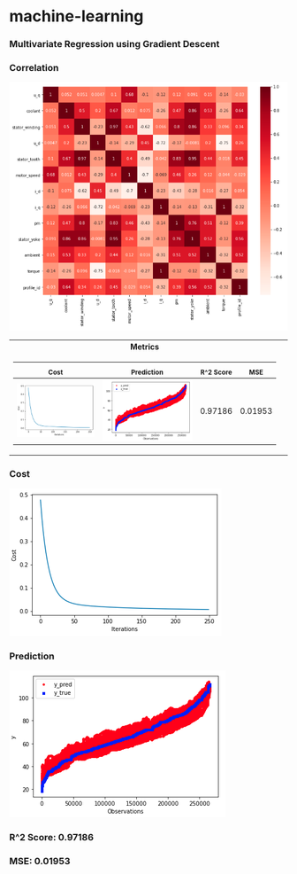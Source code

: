 # machine-learning

### Multivariate Regression using Gradient Descent

### Correlation
![alt text](https://github.com/nik-neg/machine-learning/blob/main/images/1_corr.png)


<table>
<tr><th>Metrics</th></tr>
<tr><td>
  
<sub> Cost </sub> |  <sub> Prediction </sub> | <sub> R^2 Score </sub> | <sub> MSE </sub> | 
|--|--|--|--
![alt text](https://github.com/nik-neg/machine-learning/blob/main/images/1_cost.png) | ![alt text](https://github.com/nik-neg/machine-learning/blob/main/images/1_pred.png) | 0.97186 |  0.01953
</td><td>
</table> 
  
### Cost
![alt text](https://github.com/nik-neg/machine-learning/blob/main/images/1_cost.png)

### Prediction
![alt text](https://github.com/nik-neg/machine-learning/blob/main/images/1_pred.png)

### R^2 Score: 0.97186

### MSE: 0.01953
